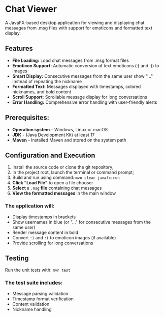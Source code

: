 # Chat Viewer
A JavaFX-based desktop application for viewing and displaying chat messages from .msg files with support for emoticons and formatted text display.

## Features
* __File Loading:__ Load chat messages from .msg format files
* __Emoticon Support:__ Automatic conversion of text emoticons (:) and :() to images
* __Smart Display:__ Consecutive messages from the same user show "..." instead of repeating the nickname
* __Formatted Text:__ Messages displayed with timestamps, colored nicknames, and bold content
* __Scroll Support:__ Scrollable message display for long conversations
* __Error Handling:__ Comprehensive error handling with user-friendly alerts

## Prerequisites:
* __Operation system__ - Windows, Linux or macOS
* __JDK__ - (Java Development Kit) at least 17
* __Maven__ - Installed Maven and stored on the system path

## Configuration and Execution
1. Install the source code or clone the git repository;
2. In the project root, launch the terminal or command prompt;
3. Build and run using command:
`mvn clean javafx:run`
4. **Click "Load File"** to open a file chooser
5. **Select** a `.msg` **file** containing chat messages
6. **View the formatted messages** in the main window
### The application will:
* Display timestamps in brackets
* Show usernames in blue (or "..." for consecutive messages from the same user)
* Render message content in bold
* Convert `:)` and `:(` to emoticon images (if available)
* Provide scrolling for long conversations

## Testing
Run the unit tests with:
`mvn test`
### The test suite includes:
* Message parsing validation
* Timestamp format verification
* Content validation
* Nickname handling
